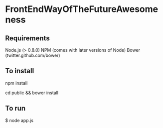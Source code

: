 FrontEndWayOfTheFutureAwesomeness
=================================

Requirements
------------

Node.js (> 0.8.0)
NPM (comes with later versions of Node)
Bower (twitter.github.com/bower)


To install
----------

npm install
 
cd public && bower install


To run
------

$ node app.js
